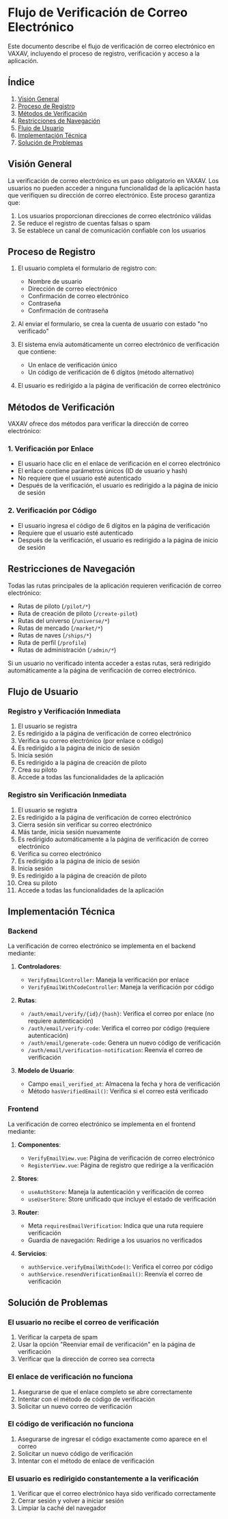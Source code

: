 # Flujo de Verificación de Correo Electrónico

Este documento describe el flujo de verificación de correo electrónico en VAXAV, incluyendo el proceso de registro, verificación y acceso a la aplicación.

## Índice

1. [Visión General](#visión-general)
2. [Proceso de Registro](#proceso-de-registro)
3. [Métodos de Verificación](#métodos-de-verificación)
4. [Restricciones de Navegación](#restricciones-de-navegación)
5. [Flujo de Usuario](#flujo-de-usuario)
6. [Implementación Técnica](#implementación-técnica)
7. [Solución de Problemas](#solución-de-problemas)

## Visión General

La verificación de correo electrónico es un paso obligatorio en VAXAV. Los usuarios no pueden acceder a ninguna funcionalidad de la aplicación hasta que verifiquen su dirección de correo electrónico. Este proceso garantiza que:

1. Los usuarios proporcionan direcciones de correo electrónico válidas
2. Se reduce el registro de cuentas falsas o spam
3. Se establece un canal de comunicación confiable con los usuarios

## Proceso de Registro

1. El usuario completa el formulario de registro con:
   - Nombre de usuario
   - Dirección de correo electrónico
   - Confirmación de correo electrónico
   - Contraseña
   - Confirmación de contraseña

2. Al enviar el formulario, se crea la cuenta de usuario con estado "no verificado"

3. El sistema envía automáticamente un correo electrónico de verificación que contiene:
   - Un enlace de verificación único
   - Un código de verificación de 6 dígitos (método alternativo)

4. El usuario es redirigido a la página de verificación de correo electrónico

## Métodos de Verificación

VAXAV ofrece dos métodos para verificar la dirección de correo electrónico:

### 1. Verificación por Enlace

- El usuario hace clic en el enlace de verificación en el correo electrónico
- El enlace contiene parámetros únicos (ID de usuario y hash)
- No requiere que el usuario esté autenticado
- Después de la verificación, el usuario es redirigido a la página de inicio de sesión

### 2. Verificación por Código

- El usuario ingresa el código de 6 dígitos en la página de verificación
- Requiere que el usuario esté autenticado
- Después de la verificación, el usuario es redirigido a la página de inicio de sesión

## Restricciones de Navegación

Todas las rutas principales de la aplicación requieren verificación de correo electrónico:

- Rutas de piloto (`/pilot/*`)
- Ruta de creación de piloto (`/create-pilot`)
- Rutas del universo (`/universe/*`)
- Rutas de mercado (`/market/*`)
- Rutas de naves (`/ships/*`)
- Ruta de perfil (`/profile`)
- Rutas de administración (`/admin/*`)

Si un usuario no verificado intenta acceder a estas rutas, será redirigido automáticamente a la página de verificación de correo electrónico.

## Flujo de Usuario

### Registro y Verificación Inmediata

1. El usuario se registra
2. Es redirigido a la página de verificación de correo electrónico
3. Verifica su correo electrónico (por enlace o código)
4. Es redirigido a la página de inicio de sesión
5. Inicia sesión
6. Es redirigido a la página de creación de piloto
7. Crea su piloto
8. Accede a todas las funcionalidades de la aplicación

### Registro sin Verificación Inmediata

1. El usuario se registra
2. Es redirigido a la página de verificación de correo electrónico
3. Cierra sesión sin verificar su correo electrónico
4. Más tarde, inicia sesión nuevamente
5. Es redirigido automáticamente a la página de verificación de correo electrónico
6. Verifica su correo electrónico
7. Es redirigido a la página de inicio de sesión
8. Inicia sesión
9. Es redirigido a la página de creación de piloto
10. Crea su piloto
11. Accede a todas las funcionalidades de la aplicación

## Implementación Técnica

### Backend

La verificación de correo electrónico se implementa en el backend mediante:

1. **Controladores**:
   - `VerifyEmailController`: Maneja la verificación por enlace
   - `VerifyEmailWithCodeController`: Maneja la verificación por código

2. **Rutas**:
   - `/auth/email/verify/{id}/{hash}`: Verifica el correo por enlace (no requiere autenticación)
   - `/auth/email/verify-code`: Verifica el correo por código (requiere autenticación)
   - `/auth/email/generate-code`: Genera un nuevo código de verificación
   - `/auth/email/verification-notification`: Reenvía el correo de verificación

3. **Modelo de Usuario**:
   - Campo `email_verified_at`: Almacena la fecha y hora de verificación
   - Método `hasVerifiedEmail()`: Verifica si el correo está verificado

### Frontend

La verificación de correo electrónico se implementa en el frontend mediante:

1. **Componentes**:
   - `VerifyEmailView.vue`: Página de verificación de correo electrónico
   - `RegisterView.vue`: Página de registro que redirige a la verificación

2. **Stores**:
   - `useAuthStore`: Maneja la autenticación y verificación de correo
   - `useUserStore`: Store unificado que incluye el estado de verificación

3. **Router**:
   - Meta `requiresEmailVerification`: Indica que una ruta requiere verificación
   - Guardia de navegación: Redirige a los usuarios no verificados

4. **Servicios**:
   - `authService.verifyEmailWithCode()`: Verifica el correo por código
   - `authService.resendVerificationEmail()`: Reenvía el correo de verificación

## Solución de Problemas

### El usuario no recibe el correo de verificación

1. Verificar la carpeta de spam
2. Usar la opción "Reenviar email de verificación" en la página de verificación
3. Verificar que la dirección de correo sea correcta

### El enlace de verificación no funciona

1. Asegurarse de que el enlace completo se abre correctamente
2. Intentar con el método de código de verificación
3. Solicitar un nuevo correo de verificación

### El código de verificación no funciona

1. Asegurarse de ingresar el código exactamente como aparece en el correo
2. Solicitar un nuevo código de verificación
3. Intentar con el método de enlace de verificación

### El usuario es redirigido constantemente a la verificación

1. Verificar que el correo electrónico haya sido verificado correctamente
2. Cerrar sesión y volver a iniciar sesión
3. Limpiar la caché del navegador
